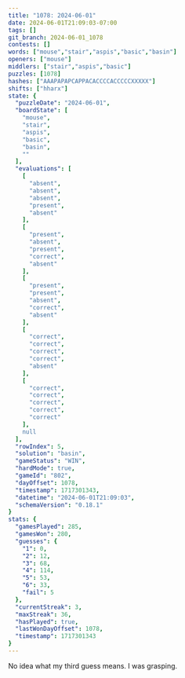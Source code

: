 ```yaml
---
title: "1078: 2024-06-01"
date: 2024-06-01T21:09:03-07:00
tags: []
git_branch: 2024-06-01_1078
contests: []
words: ["mouse","stair","aspis","basic","basin"]
openers: ["mouse"]
middlers: ["stair","aspis","basic"]
puzzles: [1078]
hashes: ["AAAPAPAPCAPPACACCCCACCCCCXXXXX"]
shifts: ["hharx"]
state: {
  "puzzleDate": "2024-06-01",
  "boardState": [
    "mouse",
    "stair",
    "aspis",
    "basic",
    "basin",
    ""
  ],
  "evaluations": [
    [
      "absent",
      "absent",
      "absent",
      "present",
      "absent"
    ],
    [
      "present",
      "absent",
      "present",
      "correct",
      "absent"
    ],
    [
      "present",
      "present",
      "absent",
      "correct",
      "absent"
    ],
    [
      "correct",
      "correct",
      "correct",
      "correct",
      "absent"
    ],
    [
      "correct",
      "correct",
      "correct",
      "correct",
      "correct"
    ],
    null
  ],
  "rowIndex": 5,
  "solution": "basin",
  "gameStatus": "WIN",
  "hardMode": true,
  "gameId": "802",
  "dayOffset": 1078,
  "timestamp": 1717301343,
  "datetime": "2024-06-01T21:09:03",
  "schemaVersion": "0.18.1"
}
stats: {
  "gamesPlayed": 285,
  "gamesWon": 280,
  "guesses": {
    "1": 0,
    "2": 12,
    "3": 68,
    "4": 114,
    "5": 53,
    "6": 33,
    "fail": 5
  },
  "currentStreak": 3,
  "maxStreak": 36,
  "hasPlayed": true,
  "lastWonDayOffset": 1078,
  "timestamp": 1717301343
}
---
```

<!-- more -->
No idea what my third guess means. I was grasping. 

